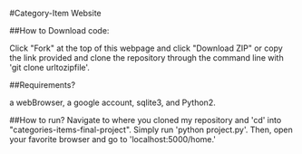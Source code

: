 #Category-Item Website

##How to Download code:

Click "Fork" at the top of this webpage and click "Download ZIP" or copy the link provided and clone the repository through the command line with 'git clone urltozipfile'.

##Requirements?

a webBrowser, a google account, sqlite3, and Python2.

##How to run?
Navigate to where you cloned my repository and 'cd' into "categories-items-final-project". Simply run 'python project.py'. Then, open your favorite browser and go to 'localhost:5000/home.'
